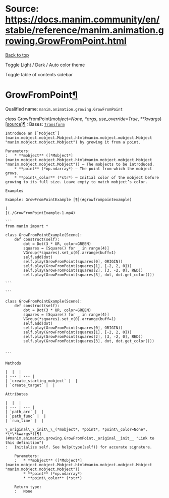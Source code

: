 # Source: https://docs.manim.community/en/stable/reference/manim.animation.growing.GrowFromPoint.html

[Back to top](#)

Toggle Light / Dark / Auto color theme

Toggle table of contents sidebar

GrowFromPoint[¶](#growfrompoint "Link to this heading")
=======================================================

Qualified name: `manim.animation.growing.GrowFromPoint`

*class* GrowFromPoint(*mobject=None*, *\*args*, *use\_override=True*, *\*\*kwargs*)[[source]](../_modules/manim/animation/growing.html#GrowFromPoint)[¶](#manim.animation.growing.GrowFromPoint "Link to this definition")
:   Bases: [`Transform`](manim.animation.transform.Transform.html#manim.animation.transform.Transform "manim.animation.transform.Transform")

    Introduce an [`Mobject`](manim.mobject.mobject.Mobject.html#manim.mobject.mobject.Mobject "manim.mobject.mobject.Mobject") by growing it from a point.

    Parameters:
    :   * **mobject** ([*Mobject*](manim.mobject.mobject.Mobject.html#manim.mobject.mobject.Mobject "manim.mobject.mobject.Mobject")) – The mobjects to be introduced.
        * **point** (*np.ndarray*) – The point from which the mobject grows.
        * **point\_color** (*str*) – Initial color of the mobject before growing to its full size. Leave empty to match mobject’s color.

    Examples

    Example: GrowFromPointExample [¶](#growfrompointexample)

    [
    ](./GrowFromPointExample-1.mp4)

    ```
    from manim import *

    class GrowFromPointExample(Scene):
        def construct(self):
            dot = Dot(3 * UR, color=GREEN)
            squares = [Square() for _ in range(4)]
            VGroup(*squares).set_x(0).arrange(buff=1)
            self.add(dot)
            self.play(GrowFromPoint(squares[0], ORIGIN))
            self.play(GrowFromPoint(squares[1], [-2, 2, 0]))
            self.play(GrowFromPoint(squares[2], [3, -2, 0], RED))
            self.play(GrowFromPoint(squares[3], dot, dot.get_color()))

    ```

    ```

    class GrowFromPointExample(Scene):
        def construct(self):
            dot = Dot(3 * UR, color=GREEN)
            squares = [Square() for _ in range(4)]
            VGroup(*squares).set_x(0).arrange(buff=1)
            self.add(dot)
            self.play(GrowFromPoint(squares[0], ORIGIN))
            self.play(GrowFromPoint(squares[1], [-2, 2, 0]))
            self.play(GrowFromPoint(squares[2], [3, -2, 0], RED))
            self.play(GrowFromPoint(squares[3], dot, dot.get_color()))


    ```

    Methods

    |  |  |
    | --- | --- |
    | `create_starting_mobject` |  |
    | `create_target` |  |

    Attributes

    |  |  |
    | --- | --- |
    | `path_arc` |  |
    | `path_func` |  |
    | `run_time` |  |

    \_original\_\_init\_\_(*mobject*, *point*, *point\_color=None*, *\*\*kwargs*)[¶](#manim.animation.growing.GrowFromPoint._original__init__ "Link to this definition")
    :   Initialize self. See help(type(self)) for accurate signature.

        Parameters:
        :   * **mobject** ([*Mobject*](manim.mobject.mobject.Mobject.html#manim.mobject.mobject.Mobject "manim.mobject.mobject.Mobject"))
            * **point** (*np.ndarray*)
            * **point\_color** (*str*)

        Return type:
        :   None